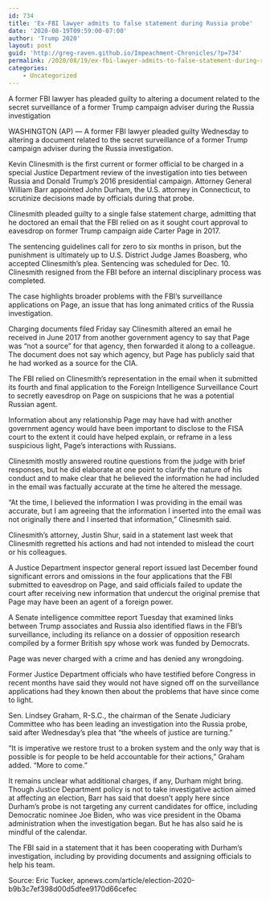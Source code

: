 ```yaml
---
id: 734
title: 'Ex-FBI lawyer admits to false statement during Russia probe'
date: '2020-08-19T09:59:00-07:00'
author: 'Trump 2020'
layout: post
guid: 'http://greg-raven.github.io/Impeachment-Chronicles/?p=734'
permalink: /2020/08/19/ex-fbi-lawyer-admits-to-false-statement-during-russia-probe/
categories:
    - Uncategorized
---
```


A former FBI lawyer has pleaded guilty to altering a document related to the secret surveillance of a former Trump campaign adviser during the Russia investigation

WASHINGTON (AP) — A former FBI lawyer pleaded guilty Wednesday to altering a document related to the secret surveillance of a former Trump campaign adviser during the Russia investigation.

Kevin Clinesmith is the first current or former official to be charged in a special Justice Department review of the investigation into ties between Russia and Donald Trump’s 2016 presidential campaign. Attorney General William Barr appointed John Durham, the U.S. attorney in Connecticut, to scrutinize decisions made by officials during that probe.

Clinesmith pleaded guilty to a single false statement charge, admitting that he doctored an email that the FBI relied on as it sought court approval to eavesdrop on former Trump campaign aide Carter Page in 2017.

The sentencing guidelines call for zero to six months in prison, but the punishment is ultimately up to U.S. District Judge James Boasberg, who accepted Clinesmith’s plea. Sentencing was scheduled for Dec. 10. Clinesmith resigned from the FBI before an internal disciplinary process was completed.

The case highlights broader problems with the FBI’s surveillance applications on Page, an issue that has long animated critics of the Russia investigation.

Charging documents filed Friday say Clinesmith altered an email he received in June 2017 from another government agency to say that Page was “not a source” for that agency, then forwarded it along to a colleague. The document does not say which agency, but Page has publicly said that he had worked as a source for the CIA.

The FBI relied on Clinesmith’s representation in the email when it submitted its fourth and final application to the Foreign Intelligence Surveillance Court to secretly eavesdrop on Page on suspicions that he was a potential Russian agent.

Information about any relationship Page may have had with another government agency would have been important to disclose to the FISA court to the extent it could have helped explain, or reframe in a less suspicious light, Page’s interactions with Russians.

Clinesmith mostly answered routine questions from the judge with brief responses, but he did elaborate at one point to clarify the nature of his conduct and to make clear that he believed the information he had included in the email was factually accurate at the time he altered the message.

“At the time, I believed the information I was providing in the email was accurate, but I am agreeing that the information I inserted into the email was not originally there and I inserted that information,” Clinesmith said.

Clinesmith’s attorney, Justin Shur, said in a statement last week that Clinesmith regretted his actions and had not intended to mislead the court or his colleagues.

A Justice Department inspector general report issued last December found significant errors and omissions in the four applications that the FBI submitted to eavesdrop on Page, and said officials failed to update the court after receiving new information that undercut the original premise that Page may have been an agent of a foreign power.

A Senate intelligence committee report Tuesday that examined links between Trump associates and Russia also identified flaws in the FBI’s surveillance, including its reliance on a dossier of opposition research compiled by a former British spy whose work was funded by Democrats.

Page was never charged with a crime and has denied any wrongdoing.

Former Justice Department officials who have testified before Congress in recent months have said they would not have signed off on the surveillance applications had they known then about the problems that have since come to light.

Sen. Lindsey Graham, R-S.C., the chairman of the Senate Judiciary Committee who has been leading an investigation into the Russia probe, said after Wednesday’s plea that “the wheels of justice are turning.”

“It is imperative we restore trust to a broken system and the only way that is possible is for people to be held accountable for their actions,” Graham added. “More to come.”

It remains unclear what additional charges, if any, Durham might bring. Though Justice Department policy is not to take investigative action aimed at affecting an election, Barr has said that doesn’t apply here since Durham’s probe is not targeting any current candidates for office, including Democratic nominee Joe Biden, who was vice president in the Obama administration when the investigation began. But he has also said he is mindful of the calendar.

The FBI said in a statement that it has been cooperating with Durham’s investigation, including by providing documents and assigning officials to help his team.

Source: Eric Tucker, apnews.com/article/election-2020-b9b3c7ef398d00d5dfee9170d66cefec